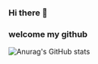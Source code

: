 ### Hi there 👋 
### welcome my github
![Anurag's GitHub stats](https://github-readme-stats.vercel.app/api?username=bin612&show_icons=true&theme=dracula)

<!--
**bin612/bin612** is a ✨ _special_ ✨ repository because its `README.md` (this file) appears on your GitHub profile.

Here are some ideas to get you started:

- 🔭 I’m currently working on ...
- 🌱 I’m currently learning ...
- 👯 I’m looking to collaborate on ...
- 🤔 I’m looking for help with ...
- 💬 Ask me about ...
- 📫 How to reach me: ...
- 😄 Pronouns: ...
- ⚡ Fun fact: ...
-->

